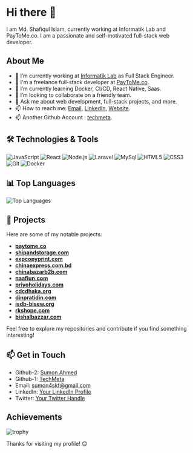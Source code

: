 # Hi there 👋

I am Md. Shafiqul Islam, currently working at Informatik Lab and PayToMe.co. I am a passionate and self-motivated full-stack web developer.

## About Me
- 🔭 I’m currently working at [Informatik Lab](https://informatiklab.com) as Full Stack Engineer.
- 🔭 I'm a freelance full-stack developer at [PayToMe.co](https://www.paytome.co).
- 🌱 I’m currently learning Docker, CI/CD, React Native, Saas.
- 👯 I’m looking to collaborate on a friendly team.
- 💬 Ask me about web development, full-stack projects, and more.
- 📫 How to reach me: [Email](mailto:sumon4skf@gmail.com), [LinkedIn](https://www.linkedin.com/in/sumon4skf/), [Website](https://www.sumontech.com).
- 📫 Another Github Account : [techmeta](https://github.com/techmeta).

## 🛠️ Technologies & Tools

![JavaScript](https://img.shields.io/badge/-JavaScript-333333?style=flat&logo=javascript)
![React](https://img.shields.io/badge/-React-333333?style=flat&logo=react)
![Node.js](https://img.shields.io/badge/-Node.js-333333?style=flat&logo=node.js)
![Laravel](https://img.shields.io/badge/-Laravel-333333?style=flat&logo=laravel)
![MySql](https://img.shields.io/badge/-Mysql-333333?style=flat&logo=mysql)
![HTML5](https://img.shields.io/badge/-HTML5-333333?style=flat&logo=html5)
![CSS3](https://img.shields.io/badge/-CSS3-333333?style=flat&logo=css3)
![Git](https://img.shields.io/badge/-Git-333333?style=flat&logo=git)
![Docker](https://img.shields.io/badge/-Docker-333333?style=flat&logo=docker)

## 📊 Top Languages

![Top Languages](https://github-readme-stats.vercel.app/api/top-langs/?username=sumon4skf&layout=compact&theme=dark)

## 📂 Projects

Here are some of my notable projects:

- **[paytome.co](https://www.paytome.co)**
- **[shipandstorage.com](https://www.shipandstorage.com)**
- **[expcopyprint.com](https://www.expcopyprint.com)**
- **[chinaexpress.com.bd](https://www.chinaexpress.com.bd)**
- **[chinabazarb2b.com](https://www.chinabazarb2b.com/)**
- **[naafiun.com](https://www.naafiun.com)**
- **[priyoholidays.com](https://dev.priyoholidays.com)**
- **[cdcdhaka.org](https://www.cdcdhaka.org)**
- **[dinpratidin.com](https://www.dinpratidin.com)**
- **[isdb-bisew.org](https://isdb-bisew.org)**
- **[rkshope.com](https://www.rkshope.com)**
- **[bishalbazzar.com](https://www.bishalbazzar.com)**

Feel free to explore my repositories and contribute if you find something interesting!

## 📫 Get in Touch

- Github-2: [Sumon Ahmed](https://github.com/sumon4skf)
- Github-1: [TechMeta](https://github.com/techmeta)
- Email: [sumon4skf@gmail.com](mailto:sumon4skf@gmail.com)
- LinkedIn: [Your LinkedIn Profile](https://www.linkedin.com/in/sumon4skf/)
- Twitter: [Your Twitter Handle](https://twitter.com/sumon4skf/)


## Achievements
![trophy](https://github-profile-trophy.vercel.app/?username=sumon4skf)



Thanks for visiting my profile! 😊
